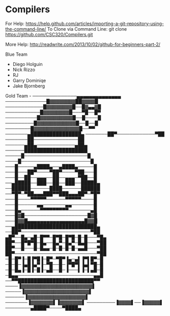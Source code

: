 # Compilers
For Help: https://help.github.com/articles/importing-a-git-repository-using-the-command-line/
To Clone via Command Line: git clone https://github.com/CSC320/Compilers.git

More Help: http://readwrite.com/2013/10/02/github-for-beginners-part-2/

Blue Team
- Diego Holguin
- Nick Rizzo
- RJ
- Garry Dominiqe
- Jake Bjornberg









Gold Team - 
──────────────▄▄▄▄▄▄▄▄▄▄▄▄▄▄
─────────────█▓▓▓▓▓▓▓▓██▓▓▓▓█
────────────█▓▓▓▓▓▓▓▓█──█▓▄▄▓█
───────────█▓▓▓▓▓▓▓▓█───▀█──█▀
──────────█▓▓▓▓▓▓▓▓▓▓█──█────█
─────────█▓▓▓▓▓▓▓▓▓▓▓▓█──█──█
────────█▓▓▓▓▓▓▓▓▓▓▓▓▓▓█──▀▀
───────▄████████████████▄
───────██▀────────────▀██
───────██──────────────██
──────▄██▄────────────▄██▄
──────████████████████████
─────█────────────────────█
────█──────────────────────█
───█─────▄████▄──▄████▄─────█
───█───██▀────▀██▀────▀██───█
───█──██──▄▄▄──██──▄▄▄─▀██──█
──▄█████──███──██──███──█████▄
──██████──────████──────██████
──▀█▀─▀██▄▄▄███▀▀███▄▄▄██▀─▀█▀
───█────▀▀▀▀▀──────▀▀▀▀▀────█
───█──────▄▄───────▄▄───────█
───█▄──────▀▀▀▀▀▀▀▀▀───────▄█
───█▓█────────────────────█▓█
───█▓▓█▄▄▄▄▄▄▄▄▄▄▄▄▄▄▄▄▄▄█▓▓█
──▄██████████████████████████▄
──██▀──────────────────────▀██
▄█▀──█▄─▄█─█▀▀─█▀█─█▀█─█─█───▀█▄
██▀──█▀█▀█─█▄──█▄▀─█▄▀─█▄█───▀██
██▀──█───█─█▄▄─█─█─█─█─▄▄█───▀██
██▀──────────────────────────▀██
─█─█▀▐─█▐▀█▐─█▀─▀█▀▐▄─▄▌▐▀▌█▀─█
─█─█─▐▄█▐▄▀▐─▀█──█─▐▀█▀▌▐▄▌▀█─█
─█─█▄▐─█▐─█▐─▄█──█─▐───▌▐─▌▄█─█
─█▄▄────────────────────────▄▄█
──▀▀████████████████████████▀▀
────▐▓▓▓▓▓▓▓▓▓▓▓▓▓▓▓▓▓▓▓▓▓▓▌
─────▐▓▓▓▓▓▓▓▓▓▓▓▓▓▓▓▓▓▓▓▓▌
──────▐▓▓▓▓▓▓▓▓▓▓▓▓▓▓▓▓▓▓▌
───────▐▓▓▓▓▓▓▓▌▐▓▓▓▓▓▓▓▌
─────────▐▓▓▓▓▌──▐▓▓▓▓▓▌
────────▄████▀────▀████▄
